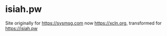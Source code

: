 isiah.pw
==========

Site originally for https://sysmsg.com now https://xcln.org, transformed for https://isiah.pw


